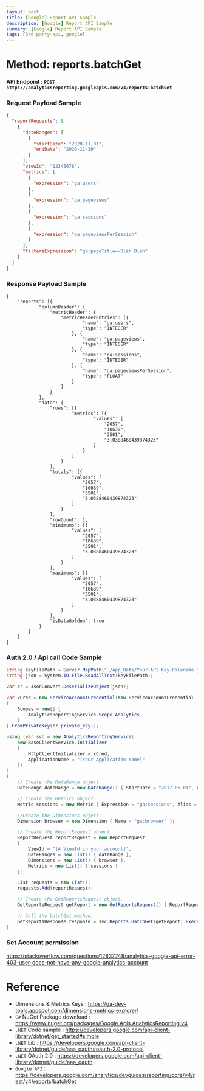 ```yaml
---
layout: post
title: [Google] Report API Sample
description: [Google] Report API Sample
summary: [Google] Report API Sample
tags: [3rd-party-api, google]
---
```



# Method: reports.batchGet
#### API Endpoint : `POST https://analyticsreporting.googleapis.com/v4/reports:batchGet`
### Request Payload Sample
```json
{
  "reportRequests": [
    {
      "dateRanges": [
        {
          "startDate": "2020-11-01",
          "endDate": "2020-11-30"
        }
      ],
      "viewId": "12345678",
      "metrics": [
        {
          "expression": "ga:users"
        },
        {
          "expression": "ga:pageviews"
        },
        {
          "expression": "ga:sessions"
        },
        {
          "expression": "ga:pageviewsPerSession"
        }
      ],
      "filtersExpression": "ga:pageTitle==Blah Blah"
    }
  ]
}
```
### Response Payload Sample
```
{
    "reports": [{
            "columnHeader": {
                "metricHeader": {
                    "metricHeaderEntries": [{
                            "name": "ga:users",
                            "type": "INTEGER"
                        }, {
                            "name": "ga:pageviews",
                            "type": "INTEGER"
                        }, {
                            "name": "ga:sessions",
                            "type": "INTEGER"
                        }, {
                            "name": "ga:pageviewsPerSession",
                            "type": "FLOAT"
                        }
                    ]
                }
            },
            "data": {
                "rows": [{
                        "metrics": [{
                                "values": [
                                    "2057",
                                    "10639",
                                    "3501",
                                    "3.0388460439874323"
                                ]
                            }
                        ]
                    }
                ],
                "totals": [{
                        "values": [
                            "2057",
                            "10639",
                            "3501",
                            "3.0388460439874323"
                        ]
                    }
                ],
                "rowCount": 1,
                "minimums": [{
                        "values": [
                            "2057",
                            "10639",
                            "3501",
                            "3.0388460439874323"
                        ]
                    }
                ],
                "maximums": [{
                        "values": [
                            "2057",
                            "10639",
                            "3501",
                            "3.0388460439874323"
                        ]
                    }
                ],
                "isDataGolden": true
            }
        }
    ]
}
```

### Auth 2.0 / Api call Code Sample
```c#
string keyFilePath = Server.MapPath("~/App_Data/Your-API-Key-Filename.json");
string json = System.IO.File.ReadAllText(keyFilePath);

var cr = JsonConvert.DeserializeObject(json);

var xCred = new ServiceAccountCredential(new ServiceAccountCredential.Initializer(cr.client_email)
{
    Scopes = new[] {
        AnalyticsReportingService.Scope.Analytics
    }
}.FromPrivateKey(cr.private_key));

using (var svc = new AnalyticsReportingService(
    new BaseClientService.Initializer
    {
        HttpClientInitializer = xCred,
        ApplicationName = "[Your Application Name]"
    })
)
{
    // Create the DateRange object.
    DateRange dateRange = new DateRange() { StartDate = "2017-05-01", EndDate = "2017-05-31" };

    // Create the Metrics object.
    Metric sessions = new Metric { Expression = "ga:sessions", Alias = "Sessions" };

    //Create the Dimensions object.
    Dimension browser = new Dimension { Name = "ga:browser" };

    // Create the ReportRequest object.
    ReportRequest reportRequest = new ReportRequest
    {
        ViewId = "[A ViewId in your account]",
        DateRanges = new List() { dateRange },
        Dimensions = new List() { browser },
        Metrics = new List() { sessions }
    };

    List requests = new List();
    requests.Add(reportRequest);

    // Create the GetReportsRequest object.
    GetReportsRequest getReport = new GetReportsRequest() { ReportRequests = requests };

    // Call the batchGet method.
    GetReportsResponse response = svc.Reports.BatchGet(getReport).Execute();
}
```
### Set Account permission
https://stackoverflow.com/questions/12837748/analytics-google-api-error-403-user-does-not-have-any-google-analytics-account

# Reference
* Dimensions & Metrics Keys : https://ga-dev-tools.appspot.com/dimensions-metrics-explorer/
* `C#` NuGet Package download : https://www.nuget.org/packages/Google.Apis.AnalyticsReporting.v4
* `.NET` Code sample : https://developers.google.com/api-client-library/dotnet/get_started#simple
* `.NET` Lib : https://developers.google.com/api-client-library/dotnet/guide/aaa_oauth#oauth-2.0-protocol
* `.NET` OAuth 2.0 : https://developers.google.com/api-client-library/dotnet/guide/aaa_oauth
* `Google API` : https://developers.google.com/analytics/devguides/reporting/core/v4/rest/v4/reports/batchGet

